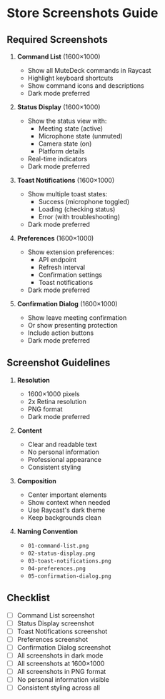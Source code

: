 # Store Screenshots Guide

## Required Screenshots

1. **Command List** (1600×1000)
   - Show all MuteDeck commands in Raycast
   - Highlight keyboard shortcuts
   - Show command icons and descriptions
   - Dark mode preferred

2. **Status Display** (1600×1000)
   - Show the status view with:
     - Meeting state (active)
     - Microphone state (unmuted)
     - Camera state (on)
     - Platform details
   - Real-time indicators
   - Dark mode preferred

3. **Toast Notifications** (1600×1000)
   - Show multiple toast states:
     - Success (microphone toggled)
     - Loading (checking status)
     - Error (with troubleshooting)
   - Dark mode preferred

4. **Preferences** (1600×1000)
   - Show extension preferences:
     - API endpoint
     - Refresh interval
     - Confirmation settings
     - Toast notifications
   - Dark mode preferred

5. **Confirmation Dialog** (1600×1000)
   - Show leave meeting confirmation
   - Or show presenting protection
   - Include action buttons
   - Dark mode preferred

## Screenshot Guidelines

1. **Resolution**
   - 1600×1000 pixels
   - 2x Retina resolution
   - PNG format
   - Dark mode preferred

2. **Content**
   - Clear and readable text
   - No personal information
   - Professional appearance
   - Consistent styling

3. **Composition**
   - Center important elements
   - Show context when needed
   - Use Raycast's dark theme
   - Keep backgrounds clean

4. **Naming Convention**
   - `01-command-list.png`
   - `02-status-display.png`
   - `03-toast-notifications.png`
   - `04-preferences.png`
   - `05-confirmation-dialog.png`

## Checklist

- [ ] Command List screenshot
- [ ] Status Display screenshot
- [ ] Toast Notifications screenshot
- [ ] Preferences screenshot
- [ ] Confirmation Dialog screenshot
- [ ] All screenshots in dark mode
- [ ] All screenshots at 1600×1000
- [ ] All screenshots in PNG format
- [ ] No personal information visible
- [ ] Consistent styling across all 